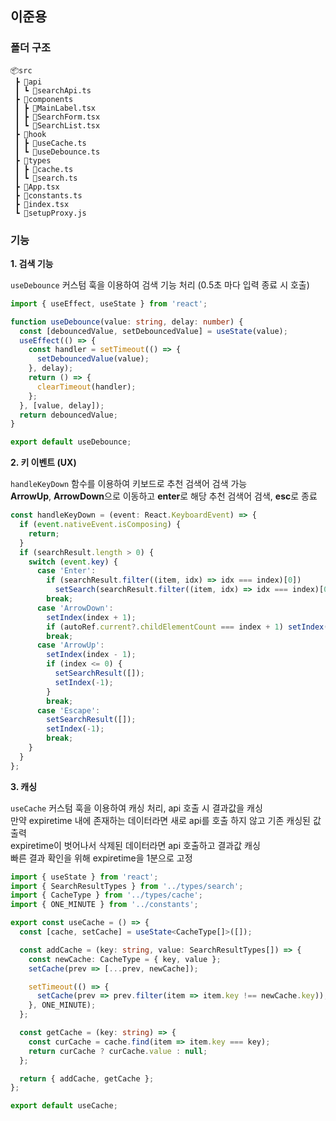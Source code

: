 ## 이준용

### 폴더 구조

```
📦src
 ┣ 📂api
 ┃ ┗ 📜searchApi.ts
 ┣ 📂components
 ┃ ┣ 📜MainLabel.tsx
 ┃ ┣ 📜SearchForm.tsx
 ┃ ┗ 📜SearchList.tsx
 ┣ 📂hook
 ┃ ┣ 📜useCache.ts
 ┃ ┗ 📜useDebounce.ts
 ┣ 📂types
 ┃ ┣ 📜cache.ts
 ┃ ┗ 📜search.ts
 ┣ 📜App.tsx
 ┣ 📜constants.ts
 ┣ 📜index.tsx
 ┗ 📜setupProxy.js
```

### 기능 

**1. 검색 기능**

`useDebounce` 커스텀 훅을 이용하여 검색 기능 처리 (0.5초 마다 입력 종료 시 호출)

```ts
import { useEffect, useState } from 'react';

function useDebounce(value: string, delay: number) {
  const [debouncedValue, setDebouncedValue] = useState(value);
  useEffect(() => {
    const handler = setTimeout(() => {
      setDebouncedValue(value);
    }, delay);
    return () => {
      clearTimeout(handler);
    };
  }, [value, delay]);
  return debouncedValue;
}

export default useDebounce;
```

**2. 키 이벤트 (UX)**

`handleKeyDown` 함수를 이용하여 키보드로 추천 검색어 검색 가능  
**ArrowUp**, **ArrowDown**으로 이동하고 **enter**로 해당 추천 검색어 검색, **esc**로 종료

```ts
const handleKeyDown = (event: React.KeyboardEvent) => {
  if (event.nativeEvent.isComposing) {
    return;
  }
  if (searchResult.length > 0) {
    switch (event.key) {
      case 'Enter':
        if (searchResult.filter((item, idx) => idx === index)[0])
          setSearch(searchResult.filter((item, idx) => idx === index)[0].name);
        break;
      case 'ArrowDown':
        setIndex(index + 1);
        if (autoRef.current?.childElementCount === index + 1) setIndex(0);
        break;
      case 'ArrowUp':
        setIndex(index - 1);
        if (index <= 0) {
          setSearchResult([]);
          setIndex(-1);
        }
        break;
      case 'Escape':
        setSearchResult([]);
        setIndex(-1);
        break;
    }
  }
};
```

**3. 캐싱**

`useCache` 커스텀 훅을 이용하여 캐싱 처리, api 호출 시 결과값을 캐싱  
만약 expiretime 내에 존재하는 데이터라면 새로 api를 호출 하지 않고 기존 캐싱된 값 출력  
expiretime이 벗어나서 삭제된 데이터라면 api 호출하고 결과값 캐싱  
빠른 결과 확인을 위해 expiretime을 1분으로 고정  

```ts
import { useState } from 'react';
import { SearchResultTypes } from '../types/search';
import { CacheType } from '../types/cache';
import { ONE_MINUTE } from '../constants';

export const useCache = () => {
  const [cache, setCache] = useState<CacheType[]>([]);

  const addCache = (key: string, value: SearchResultTypes[]) => {
    const newCache: CacheType = { key, value };
    setCache(prev => [...prev, newCache]);

    setTimeout(() => {
      setCache(prev => prev.filter(item => item.key !== newCache.key));
    }, ONE_MINUTE);
  };

  const getCache = (key: string) => {
    const curCache = cache.find(item => item.key === key);
    return curCache ? curCache.value : null;
  };

  return { addCache, getCache };
};

export default useCache;
```
